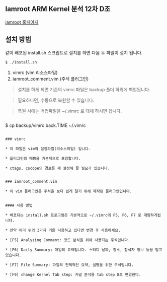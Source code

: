 ## Iamroot ARM Kernel 분석 12차 D조

[iamroot 홈페이지](http://www.iamroot.org)

## 설치 방법

같이 배포된 install.sh 스크립트로 설치를 하면 다음 두 파일이 설치 됩니다.

```bash
$ ./install.sh
```

1. vimrc (vim 리소스파일)
1. iamroot_comment.vim (주석 플러그인)


> 설치를 하게 되면 기존의 vimrc 파일은 backup 폴더 하위에 백업됩니다.

> 필요하다면, 수동으로 복원할 수 있습니다.

> 복원 시에는 백업파일을 ~/.vimrc 로 대체 하시면 됩니다.

> ```bash
  $ cp backup/vimrc.back.TIME ~/.vimrc
  ```

### vimrc

* 이 파일은 vim의 설정파일(리소스파일) 입니다.

* 플러그인의 매핑을 기본적으로 포함합니다.

* ctags, cscope의 경로를 재 설정해 줄 필요가 있습니다.


### iamroot_comment.vim 

* 이 vim 플러그인은 주석을 보다 쉽게 달기 위해 제작된 플러그인입니다.


#### 사용 방법

* 배포되는 install.sh 프로그램은 기본적으로 ~/.vimrc에 F5, F6, F7 로 매핑하게됩니다.

* 만약 이미 위의 3가지 키를 사용하고 있다면 변경 후 사용하세요.

* [F5] Analyzing Comment: 코드 분석을 위해 사용되는 주석입니다.

* [F6] Daily Summary: 매일의 요약입니다. 스터디 날짜, 장소, 참석자 정보 등을 담고 있습니다. 

* [F7] File Summary: 파일의 전체적인 요약, 설명을 위한 주석입니다.

* [F9] change Kernel Tab step: 커널 분석용 tab step 8로 변경한다.
